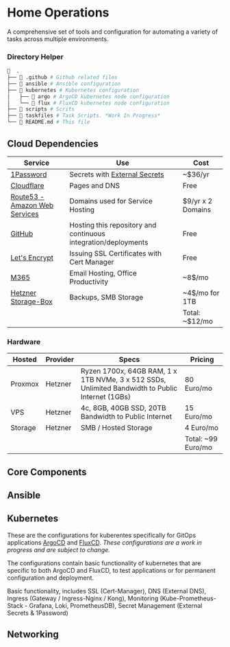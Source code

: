# Home Operations

A comprehensive set of tools and configuration for automating a variety of tasks across multiple environments.

### Directory Helper

```sh
📁  .
├── 📁 .github # Github related files
├── 📁 ansible # Ansible configuration
├── 📁 kubernetes # Kubernetes configuration
│   ├── 📁 argo # ArgoCD kubernetes node configuration
│   └── 📁 flux # FluxCD kubernetes node configuration
├── 📁 scripts # Scrits
├── 📁 taskfiles # Task Scripts. *Work In Progress*
└── 📁 README.md # This file
```

## Cloud Dependencies

| Service                                                 | Use                                                            | Cost           |
|---------------------------------------------------------|----------------------------------------------------------------|----------------|
| [1Password](https://1password.com/)                     | Secrets with [External Secrets](https://external-secrets.io/)  |  ~$36/yr  |
| [Cloudflare](https://www.cloudflare.com/)               | Pages and DNS                                |  Free  |
| [Route53 - Amazon Web Services](https://aws.amazon.com/route53) | Domains used for Service Hosting                                | $9/yr x 2 Domains    |
| [GitHub](https://github.com/)                           | Hosting this repository and continuous integration/deployments | Free           |
| [Let's Encrypt](https://letsencrypt.org/)               | Issuing SSL Certificates with Cert Manager                     | Free           |
| [M365](https://www.microsoft365.com/)                           | Email Hosting, Office Productivity                                                  |  ~8$/mo  |
| [Hetzner Storage-Box](https://www.hetzner.com/storage/storage-box/)                           | Backups, SMB Storage                                  |  ~4$/mo for 1TB |
|                                                         |                                                                | Total: ~$12/mo |

### Hardware

| Hosted | Provider | Specs | Pricing |
| --- | --- | -- | -- |
| Proxmox | Hetzner | Ryzen 1700x, 64GB RAM, 1 x 1TB NVMe, 3 x 512 SSDs, Unlimited Bandwidth to Public Internet (1GBs) | 80 Euro/mo |
| VPS | Hetzner | 4c, 8GB, 40GB SSD, 20TB Bandwidth to Public Internet | 15 Euro/mo |
| Storage | Hetzner | SMB / Hosted Storage | 4 Euro/mo |
|    |     |     | Total: ~99 Euro/mo   |

## Core Components

## Ansible

## Kubernetes

These are the configurations for kuberentes specifically for GitOps applications [ArgoCD](https://argoproj.github.io/cd/) and [FluxCD](https://fluxcd.io/). *These configurations are a work in progress and are subject to change.*

The configurations contain basic functionality of kubernetes that are specific to both ArgoCD and FluxCD, to test applications or for permanent configuration and deployment.

Basic functionality, includes SSL (Cert-Manager), DNS (External DNS), Ingress (Gateway / Ingress-Nginx / Kong), Monitoring (Kube-Prometheus-Stack - Grafana, Loki, PrometheusDB), Secret Management (External Secrets & 1Password)

## Networking